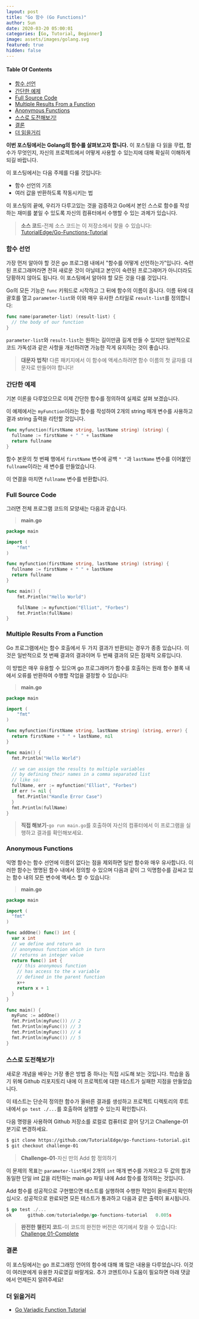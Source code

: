 ```yaml
---
layout: post
title: "Go 함수 (Go Functions)"
author: Sun
date: 2020-03-20 05:00:01
categories: [Go, Tutorial, Beginner]
image: assets/images/golang.svg
featured: true
hidden: false
---
```

<div class="toc">
  <h4>Table Of Contents</h4>
  <nav id="TableOfContents">
    <ul>
      <li>
        <a href="#functionDeclaration">함수 선언</a>
      </li>
      <li>
        <a href="#aSimpleExample">간단한 예제</a>
      </li>
      <li>
        <a href="#fullSourceCode">Full Source Code</a>
      </li>
      <li>
        <a href="#multipleResultsFromaFunction">Multiple Results From a Function</a>
      </li>
      <li>
        <a href="#anonymousFunctions">Anonymous Functions</a>
      </li>
      <li>
        <a href="#tryItYourselfChallenges">스스로 도전해보기!</a>
      </li>
      <li>
        <a href="#conclusion">결론</a>
      </li>
      <li>
        <a href="#furtherReading">더 읽을거리</a>
      </li>
    </ul>
  </nav>
</div>

**이번 포스팅에서는 Golang의 함수를 살펴보고자 합니다.**
이 포스팅을 다 읽을 무렵, 함수가 무엇인지, 자신의 프로젝트에서 어떻게 사용할 수 있는지에 대해 확실히 이해하게 되길 바랍니다.

이 포스팅에서는 다음 주제를 다룰 것입니다:

* 함수 선언의 기초
* 여러 값을 반환하도록 작동시키는 법

이 포스팅의 끝에, 우리가 다루고있는 것을 검증하고 Go에서 
본인 스스로 함수를 작성하는 재미를 붙일 수 있도록 자신의 컴퓨터에서 수행할 수 있는 과제가 있습니다.

> **소스 코드**-전체 소스 코드는 이 저장소에서 찾을 수 있습니다: 
>[TutorialEdge/Go-Functions-Tutorial](https://github.com/TutorialEdge/go-functions-tutorial)

<h3 id="functionDeclaration">
  <a href="#functionDeclaration"></a>
  함수 선언
</h3>

가장 먼저 알아야 할 것은 go 프로그램 내에서 "함수를 어떻게 선언하는가"입니다. 숙련된 프로그래머라면 전혀 새로운 것이 아닐테고 
본인이 숙련된 프로그래머가 아니더라도 당황하지 않아도 됩니다. 이 포스팅에서 알아야 할 모든 것을 다룰 것입니다.

Go의 모든 기능은 `func` 키워드로 시작하고 그 뒤에 함수의 이름이 옵니다. 이름 뒤에 대괄호를 열고 
`parameter-list`와 이와 매우 유사한 스타일로 `result-list`를 정의합니다:

```go
func name(parameter-list) (result-list) {
  // the body of our function
}
```

`parameter-list`와 `result-list`는 원하는 길이만큼 길게 만들 수 있지만 
일반적으로 코드 가독성과 같은 사항을 개선하려면 가능한 작게 유지하는 것이 좋습니다.

> **대문자 법칙!** 다른 패키지에서 이 함수에 액세스하려면 함수 이름의 첫 글자를 대문자로 만들어야 합니다!

<h3 id="aSimpleExample">
  <a href="#aSimpleExample"></a>
  간단한 예제
</h3>

기본 이론을 다루었으므로 이제 간단한 함수를 정의하여 실제로 살펴 보겠습니다.

이 예제에서는 `myFunction`이라는 함수를 작성하여 2개의 string 매개 변수를 사용하고 결과 string 출력을 리턴할 것입니다.

```go
func myfunction(firstName string, lastName string) (string) {
  fullname := firstName + " " + lastName 
  return fullname
}
```

함수 본문의 첫 번째 행에서 `firstName` 변수에 공백 `" "`과 `lastName` 변수를 이어붙인 `fullname`이라는 새 변수를 만들었습니다.

이 연결을 마치면 `fullname` 변수를 반환합니다.

<h3 id="fullSourceCode">
  <a href="#fullSourceCode"></a>
  Full Source Code
</h3>

그러면 전체 프로그램 코드의 모양새는 다음과 같습니다.

>**main.go**

```go
package main

import (
    "fmt"
)

func myfunction(firstName string, lastName string) (string) {
  fullname := firstName + " " + lastName 
  return fullname
}

func main() {
    fmt.Println("Hello World")

    fullName := myfunction("Elliot", "Forbes")
    fmt.Println(fullName)
}
```

<h3 id="multipleResultsFromaFunction">
  <a href="#multipleResultsFromaFunction"></a>
  Multiple Results From a Function
</h3>

Go 프로그램에서는 함수 호출에서 두 가지 결과가 반환되는 경우가 종종 있습니다. 
이것은 일반적으로 첫 번째 결과의 결과이며 두 번째 결과의 모든 잠재적 오류입니다.

이 방법은 매우 유용할 수 있으며 go 프로그래머가 함수를 호출하는 
원래 함수 블록 내에서 오류를 반환하여 수행할 작업을 결정할 수 있습니다:

>**main.go**

```go
package main

import (
    "fmt"
)

func myfunction(firstName string, lastName string) (string, error) {
  return firstName + " " + lastName, nil
}

func main() {
  fmt.Println("Hello World")

  // we can assign the results to multiple variables
  // by defining their names in a comma separated list
  // like so: 
  fullName, err := myfunction("Elliot", "Forbes")
  if err != nil {
    fmt.Println("Handle Error Case")
  }
  fmt.Println(fullName)
}
```

> **직접 해보기**-`go run main.go`를 호출하여 자신의 컴퓨터에서 이 프로그램을 실행하고 결과를 확인해보세요.

<h3 id="anonymousFunctions">
  <a href="#anonymousFunctions"></a>
  Anonymous Functions
</h3>

익명 함수는 함수 선언에 이름이 없다는 점을 제외하면 일반 함수와 매우 유사합니다. 
이러한 함수는 명명된 함수 내에서 정의할 수 있으며 다음과 같이 그 익명함수를 감싸고 있는 함수 내의 모든 변수에 액세스 할 수 있습니다:

> **main.go**

```go
package main

import (
  "fmt"
)

func addOne() func() int {
  var x int
  // we define and return an
  // anonymous function which in turn
  // returns an integer value
  return func() int {
    // this anonymous function
    // has access to the x variable
    // defined in the parent function
    x++
    return x + 1
  }
}

func main() {
  myFunc := addOne()
  fmt.Println(myFunc()) // 2
  fmt.Println(myFunc()) // 3
  fmt.Println(myFunc()) // 4
  fmt.Println(myFunc()) // 5
}
```

<h3 id="tryItYourselfChallenges">
  <a href="#tryItYourselfChallenges"></a>
  스스로 도전해보기!
</h3>

새로운 개념을 배우는 가장 좋은 방법 중 하나는 직접 시도해 보는 것입니다. 
학습을 돕기 위해 Github 리포지토리 내에 이 프로젝트에 대한 테스트가 실패한 지점을 만들었습니다.

이 테스트는 단순히 정의한 함수가 올바른 결과를 생성하고 프로젝트 디렉토리의 루트 내에서 
`go test ./...`를 호출하여 실행할 수 있는지 확인합니다.

다음 명령을 사용하여 Github 저장소를 로컬로 컴퓨터로 끌어 당기고 Challenge-01 분기로 변경하세요.

```bash
$ git clone https://github.com/TutorialEdge/go-functions-tutorial.git
$ git checkout challenge-01
```

> **Challenge-01**-자신 만의 Add 함 정의하기

이 문제의 목표는 `parameter-list`에서 2개의 `int` 매개 변수를 가져오고 두 값의 합과 동일한 
단일 int 값을 리턴하는 main.go 파일 내에 Add 함수를 정의하는 것입니다.

Add 함수를 성공적으로 구현했으면 테스트를 실행하여 수행한 작업이 올바른지 확인하십시오. 
성공적으로 완료되면 모든 테스트가 통과하고 다음과 같은 출력이 표시됩니다.

```go
$ go test ./...
ok      github.com/tutorialedge/go-functions-tutorial   0.005s
```

> **완전한 챌린지 코드**-이 코드의 완전한 버전은 여기에서 찾을 수 있습니다: 
>[Challenge 01-Complete](https://github.com/TutorialEdge/go-functions-tutorial/tree/challenge-01-complete)

<h3 id="conclusion">
  <a href="#conclusion"></a>
  결론
</h3>

이 포스팅에서는 go 프로그래밍 언어의 함수에 대해 꽤 많은 내용을 다루었습니다. 
이것이 여러분에게 유용한 자료였길 바랄게요. 
추가 코멘트이나 도움이 필요하면 아래 댓글에서 언제든지 알려주세요!

<h3 id="furtherReading">
  <a href="#furtherReading"></a>
  더 읽을거리
</h3>

* <a href="../Ch02-Go-Variadic-Function-Tutorial/">Go Variadic Function Tutorial</a> 